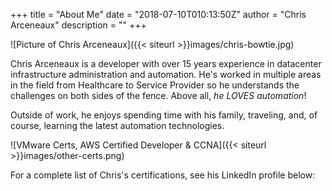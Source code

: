 +++
title = "About Me"
date = "2018-07-10T010:13:50Z"
author = "Chris Arceneaux"
description = ""
+++

![Picture of Chris Arceneaux]({{< siteurl >}}images/chris-bowtie.jpg)

Chris Arceneaux is a developer with over 15 years experience in datacenter infrastructure administration and automation. He's worked in multiple areas in the field from Healthcare to Service Provider so he understands the challenges on both sides of the fence. Above all, *he LOVES automation*!

Outside of work, he enjoys spending time with his family, traveling, and, of course, learning the latest automation technologies.

![VMware Certs, AWS Certified Developer & CCNA]({{< siteurl >}}images/other-certs.png)

For a complete list of Chris's certifications, see his LinkedIn profile below:

<script src="//platform.linkedin.com/in.js" type="text/javascript"></script><script type="IN/MemberProfile" data-id="http://www.linkedin.com/in/chris-arceneaux-8903047" data-format="inline" data-related="false"></script>
